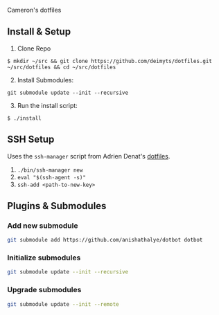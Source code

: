 Cameron's dotfiles

## Install & Setup

1. Clone Repo
```
$ mkdir ~/src && git clone https://github.com/deimyts/dotfiles.git ~/src/dotfiles && cd ~/src/dotfiles
```

2. Install Submodules:
```
git submodule update --init --recursive
```

3. Run the install script:
```
$ ./install
```

## SSH Setup
Uses the `ssh-manager` script from Adrien Denat's [dotfiles](https://github.com/Grsmto/dotfiles). 

1. `./bin/ssh-manager new`
2. `eval "$(ssh-agent -s)"`
3. `ssh-add <path-to-new-key>`

## Plugins & Submodules

### Add new submodule
```sh
git submodule add https://github.com/anishathalye/dotbot dotbot
```

### Initialize submodules
```sh
git submodule update --init --recursive
```

### Upgrade submodules
```sh
git submodule update --init --remote
```

